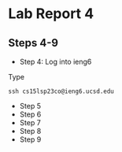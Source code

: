 # Lab Report 4
Steps 4-9
---
- Step 4: Log into ieng6

Type 

`ssh cs15lsp23co@ieng6.ucsd.edu`
- Step 5
- Step 6
- Step 7
- Step 8
- Step 9
